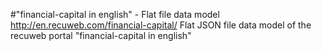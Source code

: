 #"financial-capital in english" - Flat file data model
http://en.recuweb.com/financial-capital/
Flat JSON file data model of the recuweb portal "financial-capital in english"

